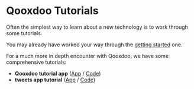 # Qooxdoo Tutorials

Often the simplest way to learn about a new technology is to work
through some tutorials.

You may already have worked your way through the [getting started](?id=getting-started)
  one.

For a much more in depth encounter with Qooxdoo, we have some
comprehensive tutorials: 

-   **Qooxdoo tutorial app** ([App](http://www.qooxdoo.org/qxl.tutorial) / 
    [Code](https://github.com/Qooxdoo/qxl.tutorial))
-   **tweets app tutorial** ([App](https://qooxdoo.org/qxl.tweet-tutorial)
    / [Code](https://github.com/Qooxdoo/qxl.tweet-tutorial))

